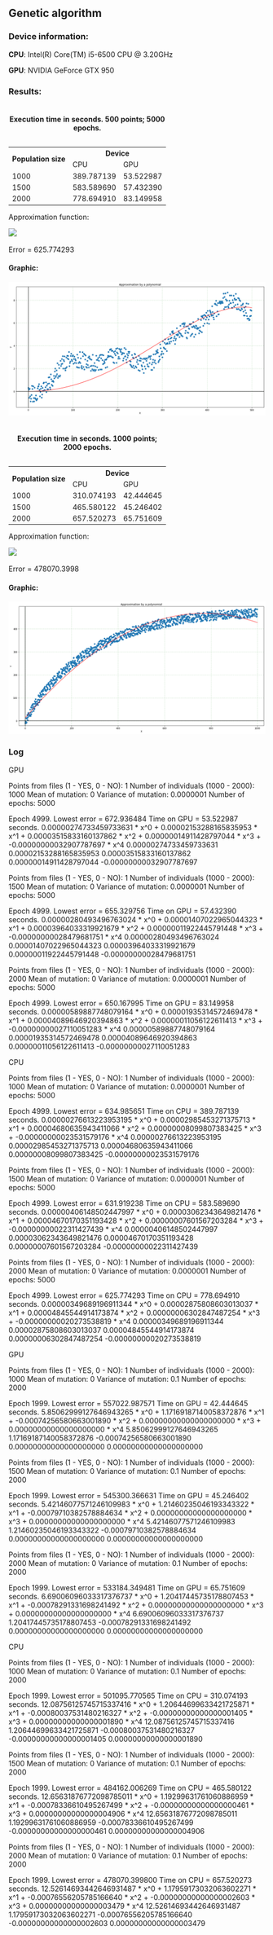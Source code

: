<html>
  <head>
    <h2>Genetic algorithm</h2>
  </head>
  <body>
    <h3>Device information:</h3>
    <p><b>CPU</b>: Intel(R) Core(TM) i5-6500 CPU @ 3.20GHz</p>
    <p><b>GPU</b>: NVIDIA GeForce GTX 950</p>
    <p>
      <h3>Results:</h3>
      <table border = "0">
        <caption><h4>Execution time in seconds. 500 points; 5000 epochs.</h4></caption>
        <tr>
          <th rowspan = "2">Population size</th>
          <th colspan = "2">Device</th>
        </tr>
        <tr>
          <td>CPU</td>
          <td>GPU</td>
        </tr>
        <tr>
          <td>1000</td>
          <td>389.787139</td>
          <td>53.522987</td>
        </tr>
        <tr>
          <td>1500</td>
          <td>583.589690</td>
          <td>57.432390</td>
        </tr>
        <tr>
          <td>2000</td>
          <td>778.694910</td>
          <td>83.149958</td>
        </tr>
      </table>
      <p>Approximation function:</p>
      <p><img src=https://latex.codecogs.com/gif.latex?\dpi{120}\0.00000349689196911344%20*%20x^0%20+%200.00002875808603013037%20*%20x^1%20+%200.00004845544914173874%20*%20x^2%20+%200.00000006302847487254%20*%20x^3%20-0.00000000020273538819%20*%20x^4></p>
      <p>Error = 625.774293</p>
      <h4>Graphic:</h4>
      <p><img src=https://github.com/ChosenByFate/High-performance-computing/blob/master/02%20(Genetic%20algorithm)/Graphics/500%20points.png></p>
      <table border = "0">
        <caption><h4>Execution time in seconds. 1000 points; 2000 epochs.</h4></caption>
        <tr>
          <th rowspan = "2">Population size</th>
          <th colspan = "2">Device</th>
        </tr>
        <tr>
          <td>CPU</td>
          <td>GPU</td>
        </tr>
        <tr>
          <td>1000</td>
          <td>310.074193</td>
          <td>42.444645</td>
        </tr>
        <tr>
          <td>1500</td>
          <td>465.580122</td>
          <td>45.246402</td>
        </tr>
        <tr>
          <td>2000</td>
          <td>657.520273</td>
          <td>65.751609</td>
        </tr>
      </table>
      <p>Approximation function:</p>
      <p><img src=https://latex.codecogs.com/gif.latex?\dpi{120}\12.52614693442646931487%20*%20x^0%20+%201.17959173032063602271%20*%20x^1%20-0.00076556205785166640%20*%20x^2%20-0.00000000000000002603%20*%20x^3%20+%200.00000000000000003479%20*%20x^4></p>
      <p>Error = 478070.3998</p>
      <h4>Graphic:</h4>
      <p><img src=https://github.com/ChosenByFate/High-performance-computing/blob/master/02%20(Genetic%20algorithm)/Graphics/1000%20points.png></p>
    </p>
  </body>
  <footer>
    <h3>Log</h3>
    <p>
      GPU

Points from files (1 - YES, 0 - NO): 1
Number of individuals (1000 - 2000): 1000
Mean of mutation: 0
Variance of mutation: 0.0000001
Number of epochs: 5000

Epoch 4999. Lowest error = 672.936484
Time on GPU = 53.522987 seconds.
0.00000274733459733631 * x^0 + 0.00002153288165835953 * x^1 + 0.00003515833160137862 * x^2 + 0.00000014911428797044 * x^3 + -0.00000000032907787697 * x^4
0.00000274733459733631  0.00002153288165835953  0.00003515833160137862  0.00000014911428797044  -0.00000000032907787697



Points from files (1 - YES, 0 - NO): 1
Number of individuals (1000 - 2000): 1500
Mean of mutation: 0
Variance of mutation: 0.0000001
Number of epochs: 5000

Epoch 4999. Lowest error = 655.329756
Time on GPU = 57.432390 seconds.
0.00000280493496763024 * x^0 + 0.00001407022965044323 * x^1 + 0.00003964033319921679 * x^2 + 0.00000011922445791448 * x^3 + -0.00000000028479681751 * x^4
0.00000280493496763024  0.00001407022965044323  0.00003964033319921679  0.00000011922445791448  -0.00000000028479681751



Points from files (1 - YES, 0 - NO): 1
Number of individuals (1000 - 2000): 2000
Mean of mutation: 0
Variance of mutation: 0.0000001
Number of epochs: 5000

Epoch 4999. Lowest error = 650.167995
Time on GPU = 83.149958 seconds.
0.00000589887748079164 * x^0 + 0.00001935314572469478 * x^1 + 0.00004089646920394863 * x^2 + 0.00000011056122611413 * x^3 + -0.00000000027110051283 * x^4
0.00000589887748079164  0.00001935314572469478  0.00004089646920394863  0.00000011056122611413  -0.00000000027110051283








CPU

Points from files (1 - YES, 0 - NO): 1
Number of individuals (1000 - 2000): 1000
Mean of mutation: 0
Variance of mutation: 0.0000001
Number of epochs: 5000

Epoch 4999. Lowest error = 634.985651
Time on CPU = 389.787139 seconds.
0.00000276613223953195 * x^0 + 0.00002985453271375713 * x^1 + 0.00004680635943411066 * x^2 + 0.00000008099807383425 * x^3 + -0.00000000023531579176 * x^4
0.00000276613223953195  0.00002985453271375713  0.00004680635943411066  0.00000008099807383425  -0.00000000023531579176



Points from files (1 - YES, 0 - NO): 1
Number of individuals (1000 - 2000): 1500
Mean of mutation: 0
Variance of mutation: 0.0000001
Number of epochs: 5000

Epoch 4999. Lowest error = 631.919238
Time on CPU = 583.589690 seconds.
0.00000406148502447997 * x^0 + 0.00003062343649821476 * x^1 + 0.00004670170351193428 * x^2 + 0.00000007601567203284 * x^3 + -0.00000000022311427439 * x^4
0.00000406148502447997  0.00003062343649821476  0.00004670170351193428  0.00000007601567203284  -0.00000000022311427439



Points from files (1 - YES, 0 - NO): 1
Number of individuals (1000 - 2000): 2000
Mean of mutation: 0
Variance of mutation: 0.0000001
Number of epochs: 5000

Epoch 4999. Lowest error = 625.774293
Time on CPU = 778.694910 seconds.
0.00000349689196911344 * x^0 + 0.00002875808603013037 * x^1 + 0.00004845544914173874 * x^2 + 0.00000006302847487254 * x^3 + -0.00000000020273538819 * x^4
0.00000349689196911344  0.00002875808603013037  0.00004845544914173874  0.00000006302847487254  -0.00000000020273538819





GPU

Points from files (1 - YES, 0 - NO): 1
Number of individuals (1000 - 2000): 1000
Mean of mutation: 0
Variance of mutation: 0.1
Number of epochs: 2000

Epoch 1999. Lowest error = 557022.987571
Time on GPU = 42.444645 seconds.
5.85062999127646943265 * x^0 + 1.17169187140058372876 * x^1 + -0.00074256580663001890 * x^2 + 0.00000000000000000000 * x^3 + 0.00000000000000000000 * x^4
5.85062999127646943265  1.17169187140058372876  -0.00074256580663001890 0.00000000000000000000  0.00000000000000000000



Points from files (1 - YES, 0 - NO): 1
Number of individuals (1000 - 2000): 1500
Mean of mutation: 0
Variance of mutation: 0.1
Number of epochs: 2000

Epoch 1999. Lowest error = 545300.366631
Time on GPU = 45.246402 seconds.
5.42146077571246109983 * x^0 + 1.21460235046193343322 * x^1 + -0.00079710382578884634 * x^2 + 0.00000000000000000000 * x^3 + 0.00000000000000000000 * x^4
5.42146077571246109983  1.21460235046193343322  -0.00079710382578884634 0.00000000000000000000  0.00000000000000000000



Points from files (1 - YES, 0 - NO): 1
Number of individuals (1000 - 2000): 2000
Mean of mutation: 0
Variance of mutation: 0.1
Number of epochs: 2000

Epoch 1999. Lowest error = 533184.349481
Time on GPU = 65.751609 seconds.
6.69006096033317376737 * x^0 + 1.20417445735178807453 * x^1 + -0.00078291331698241492 * x^2 + 0.00000000000000000000 * x^3 + 0.00000000000000000000 * x^4
6.69006096033317376737  1.20417445735178807453  -0.00078291331698241492 0.00000000000000000000  0.00000000000000000000








CPU

Points from files (1 - YES, 0 - NO): 1
Number of individuals (1000 - 2000): 1000
Mean of mutation: 0
Variance of mutation: 0.1
Number of epochs: 2000

Epoch 1999. Lowest error = 501095.770565
Time on CPU = 310.074193 seconds.
12.08756125745715337416 * x^0 + 1.20644699633421725871 * x^1 + -0.00080037531480216327 * x^2 + -0.00000000000000001405 * x^3 + 0.00000000000000001890 * x^4
12.08756125745715337416 1.20644699633421725871  -0.00080037531480216327 -0.00000000000000001405 0.00000000000000001890



Points from files (1 - YES, 0 - NO): 1
Number of individuals (1000 - 2000): 1500
Mean of mutation: 0
Variance of mutation: 0.1
Number of epochs: 2000

Epoch 1999. Lowest error = 484162.006269
Time on CPU = 465.580122 seconds.
12.65631876772098785011 * x^0 + 1.19299631761060886959 * x^1 + -0.00078336610495267499 * x^2 + -0.00000000000000000461 * x^3 + 0.00000000000000004906 * x^4
12.65631876772098785011 1.19299631761060886959  -0.00078336610495267499 -0.00000000000000000461 0.00000000000000004906



Points from files (1 - YES, 0 - NO): 1
Number of individuals (1000 - 2000): 2000
Mean of mutation: 0
Variance of mutation: 0.1
Number of epochs: 2000

Epoch 1999. Lowest error = 478070.399800
Time on CPU = 657.520273 seconds.
12.52614693442646931487 * x^0 + 1.17959173032063602271 * x^1 + -0.00076556205785166640 * x^2 + -0.00000000000000002603 * x^3 + 0.00000000000000003479 * x^4
12.52614693442646931487 1.17959173032063602271  -0.00076556205785166640 -0.00000000000000002603 0.00000000000000003479
    </p>
  </footer>
</html>
